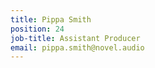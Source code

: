 ```yaml
---
title: Pippa Smith
position: 24
job-title: Assistant Producer
email: pippa.smith@novel.audio
---
```


